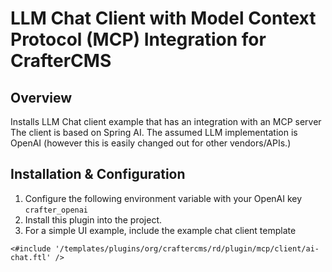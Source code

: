 # LLM Chat Client with Model Context Protocol (MCP) Integration for CrafterCMS

## Overview
Installs LLM Chat client example that has an integration with an MCP server
The client is based on Spring AI. The assumed LLM implementation is OpenAI (however this is easily changed out for other vendors/APIs.)

## Installation & Configuration

1. Configure the following environment variable with your OpenAI key `crafter_openai`
2. Install this plugin into the project.
3. For a simple UI example, include the example chat client template
```
<#include '/templates/plugins/org/craftercms/rd/plugin/mcp/client/ai-chat.ftl' />
```